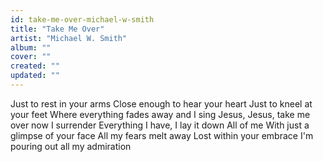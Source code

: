 ```yaml
---
id: take-me-over-michael-w-smith
title: "Take Me Over"
artist: "Michael W. Smith"
album: ""
cover: ""
created: ""
updated: ""
---
```


Just to rest in your arms
Close enough to hear your heart
Just to kneel at your feet
Where everything fades away and I sing
Jesus, Jesus, take me over now
I surrender
Everything I have, I lay it down
All of me
With just a glimpse of your face
All my fears melt away
Lost within your embrace
I'm pouring out all my admiration